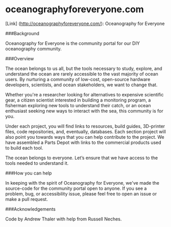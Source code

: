 # oceanographyforeveryone.com

[Link] (http://oceanographyforeveryone.com/): Oceanography for Everyone

###Background

Oceanography for Everyone is the community portal for our DIY oceanography community. 

###Overview

The ocean belongs to us all, but the tools necessary to study, explore, and understand the ocean are rarely accessible to the vast majority of ocean users. By nurturing a community of low-cost, open-source hardware developers, scientists, and ocean stakeholders, we want to change that.

Whether you're a researcher looking for alternatives to expensive scientific gear, a citizen scientist interested in building a monitoring program, a fisherman exploring new tools to understand their catch, or an ocean enthusiast seeking new ways to interact with the sea, this community is for you.

Under each project, you will find links to resources, build guides, 3D-printer files, code repositories, and, eventually, databases. Each section project will also point you towards ways that you can help contribute to the project. We have assembled a Parts Depot with links to the commercial products used to build each tool.

The ocean belongs to everyone. Let’s ensure that we have access to the tools needed to understand it.

###How you can help

In keeping with the spirit of Oceanography for Everyone, we've made the source-code for the community portal open to anyone. If you see a problem, bug, or accessibility issue, please feel free to open an issue or make a pull request.

###Acknowledgements

Code by Andrew Thaler with help from Russell Neches. 
